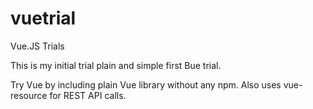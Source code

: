 # vuetrial
Vue.JS Trials

This is my initial trial plain and simple first Bue trial.

Try Vue by including plain Vue library without any npm. Also uses vue-resource for REST API calls.
